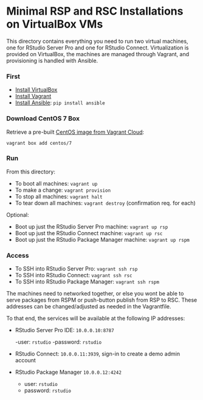# Minimal RSP and RSC Installations on VirtualBox VMs

This directory contains everything you need to run two virtual machines, one for RStudio Server Pro and one for RStudio Connect. Virtualization is provided on VirtualBox, the machines are managed through Vagrant, and provisioning is handled with Ansible.

### First

- [Install VirtualBox](https://www.virtualbox.org/)
- [Install Vagrant](https://www.vagrantup.com/downloads.html)
- [Install Ansible](https://docs.ansible.com/ansible/latest/installation_guide/intro_installation.html#installing-the-control-machine): `pip install ansible`

### Download CentOS 7 Box

Retrieve a pre-built [CentOS image from Vagrant Cloud](https://app.vagrantup.com/centos/boxes/7):

```
vagrant box add centos/7
```

### Run

From this directory:

- To boot all machines: `vagrant up`
- To make a change: `vagrant provision`
- To stop all machines: `vagrant halt`
- To tear down all machines: `vagrant destroy` (confirmation req. for each)

Optional:
- Boot up just the RStudio Server Pro machine: `vagrant up rsp`
- Boot up just the RStudio Connect machine: `vagrant up rsc`
- Boot up just the RStudio Package Manager machine: `vagrant up rspm`


### Access

- To SSH into RStudio Server Pro: `vagrant ssh rsp`
- To SSH into RStudio Connect: `vagrant ssh rsc`
- To SSH into RStudio Package Manager: `vagrant ssh rspm`

The machines need to networked together, or else you wont be able to serve packages from RSPM or push-button publish from RSP to RSC. These addresses can be changed/adjusted as needed in the Vagrantfile.

To that end, the services will be available at the following IP addresses:

 - RStudio Server Pro IDE: `10.0.0.10:8787`

 	-user: `rstudio`
 	-password: `rstudio`
 - RStudio Connect: `10.0.0.11:3939`, sign-in to create a demo admin account
 - RStudio Package Manager `10.0.0.12:4242`

 	- user: `rstudio`
 	- password: `rstudio`